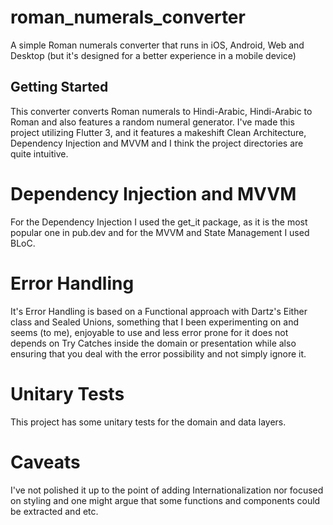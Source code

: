 # roman_numerals_converter

A simple Roman numerals converter that runs in iOS, Android, Web and Desktop (but it's designed for a better experience in a mobile device)

## Getting Started
This converter converts Roman numerals to Hindi-Arabic, Hindi-Arabic to Roman and also features a random numeral generator.
I've made this project utilizing Flutter 3, and it features a makeshift Clean Architecture, Dependency Injection and MVVM and I think the project directories are quite intuitive.

# Dependency Injection and MVVM
For the Dependency Injection I used the get_it package, as it is the most popular one in pub.dev and for the MVVM and State Management I used BLoC. 

# Error Handling
It's Error Handling is based on a Functional approach with Dartz's Either class and Sealed Unions, something that I been experimenting on and seems (to me), enjoyable to use and less error prone for it does not depends on Try Catches inside the domain or presentation while also ensuring that you deal with the error possibility and not simply ignore it. 

# Unitary Tests
This project has some unitary tests for the domain and data layers.

# Caveats
I've not polished it up to the point of adding Internationalization nor focused on styling and one might argue that some functions and components could be extracted and etc.


